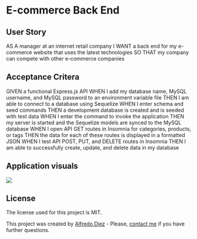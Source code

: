 # E-commerce Back End 

## User Story

AS A manager at an internet retail company
I WANT a back end for my e-commerce website that uses the latest technologies
SO THAT my company can compete with other e-commerce companies


## Acceptance Critera

GIVEN a functional Express.js API
WHEN I add my database name, MySQL username, and MySQL password to an environment variable file
    THEN I am able to connect to a database using Sequelize
WHEN I enter schema and seed commands
    THEN a development database is created and is seeded with test data
WHEN I enter the command to invoke the application
    THEN my server is started and the Sequelize models are synced to the MySQL database
WHEN I open API GET routes in Insomnia for categories, products, or tags
    THEN the data for each of these routes is displayed in a formatted JSON
WHEN I test API POST, PUT, and DELETE routes in Insomnia
    THEN I am able to successfully create, update, and delete data in my database
## Application visuals

<img src="https://user-images.githubusercontent.com/36056407/153769680-d72c9ccb-8913-4049-acaa-c100d3f79b8a.png">



## License

The license used for this project is MIT.

This project was created by [Alfredo Diez](https://alfredo-diez.com)  - Please, [contact me](mailto:diez_alfredo@hotmail.com) if you have further questions. 